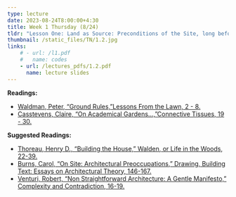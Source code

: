 ```yaml
---
type: lecture
date: 2023-08-24T8:00:00+4:30
title: Week 1 Thursday (8/24)
tldr: "Lesson One: Land as Source: Preconditions of the Site, long before We were Here"
thumbnail: /static_files/TN/1.2.jpg
links: 
    # - url: /l1.pdf
    #   name: codes
    - url: /lectures_pdfs/1.2.pdf
      name: lecture slides
---
```

**Readings:**
- [Waldman, Peter, “Ground Rules,”Lessons From the Lawn, 2 - 8.](/readings_pdfs/week2/TH/r1.pdf)
- [Casstevens, Claire, “On Academical Gardens...,”Connective Tissues, 19 - 30.](/readings_pdfs/week2/TH/r2.pdf)

**Suggested Readings:**
- [Thoreau, Henry D., “Building the House,” Walden, or Life in the Woods, 22-39.](/readings_pdfs/week2/TH/r3.pdf)
- [Burns, Carol, “On Site: Architectural Preoccupations,” Drawing, Building Text: Essays on Architectural Theory, 146-167.](/readings_pdfs/week2/TH/r4.pdf)
- [Venturi, Robert, “Non Straightforward Architecture: A Gentle Manifesto,” Complexity and Contradiction, 16-19.](/readings_pdfs/week2/TH/r4.pdf)



